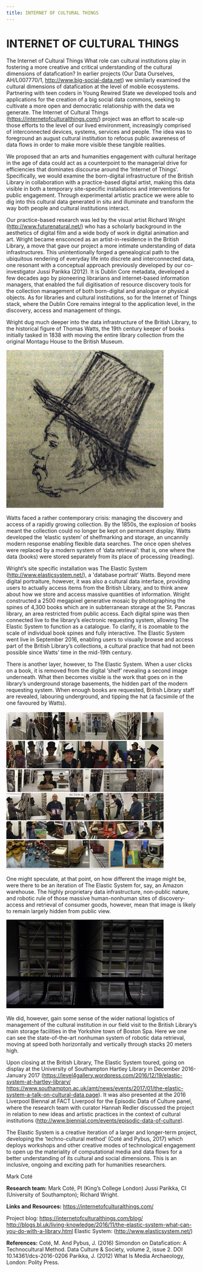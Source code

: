 ```yaml
---
title: INTERNET OF CULTURAL THINGS
---
```


# INTERNET OF CULTURAL THINGS

The Internet of Cultural Things
What role can cultural institutions play in fostering a more creative and critical understanding of the cultural dimensions of datafication? In earlier projects (Our Data Ourselves, AH/L007770/1, http://www.big-social-data.net) we similarly examined the cultural dimensions of datafication at the level of mobile ecosystems. Partnering with teen coders in Young Rewired State we developed tools and applications for the creation of a big social data commons, seeking to cultivate a more open and democratic relationship with the data we generate. The Internet of Cultural Things (https://internetofculturalthings.com/) project was an effort to scale-up those efforts to the level of our lived environment, increasingly comprised of interconnected devices, systems, services and people. The idea was to foreground an august cultural institution to refocus public awareness of data flows in order to make more visible these tangible realities. 

We proposed that an arts and humanities engagement with cultural heritage in the age of data could act as a counterpoint to the managerial drive for efficiencies that dominates discourse around the ‘Internet of Things’. Specifically, we would examine the born-digital infrastructure of the British Library in collaboration with a practice-based digital artist, making this data visible in both a temporary site-specific installations and interventions for public engagement. Through experimental artistic practice we were able to dig into this cultural data generated in situ and illuminate and transform the way both people and cultural institutions interact.

Our practice-based research was led by the visual artist Richard Wright (http://www.futurenatural.net/) who has a scholarly background in the aesthetics of digital film and a wide body of work in digital animation and art. Wright became ensconced as an artist-in-residence in the British Library, a move that gave our project a more intimate understanding of data infrastructures. This unintentionally forged a genealogical path to the ubiquitous rendering of everyday life into discrete and interconnected data, one resonant with a conceptual approach previously developed by our co-investigator Jussi Parikka (2012). It is Dublin Core metadata, developed a few decades ago by pioneering librarians and internet-based information managers, that enabled the full digitisation of resource discovery tools for the collection management of both born-digital and analogue or physical objects. As for libraries and cultural institutions, so for the Internet of Things stack, where the Dublin Core remains integral to the application level, in the discovery, access and management of things.

Wright dug much deeper into the data infrastructure of the British Library, to the historical figure of Thomas Watts, the 19th century keeper of books initially tasked in 1838 with moving the entire library collection from the original Montagu House to the British Museum. 

![Image1](Images/ICT_Image1.jpg)

Watts faced a rather contemporary crisis: managing the discovery and access of a rapidly growing collection. By the 1850s, the explosion of books meant the collection could no longer be kept on permanent display. Watts developed the ‘elastic system’ of shelfmarking and storage, an uncannily modern response enabling flexible data searches. The once open shelves were replaced by a modern system of ‘data retrieval’: that is, one where the data (books) were stored separately from its place of processing (reading).

Wright’s site specific installation was The Elastic System (http://www.elasticsystem.net/), a 'database portrait' Watts. Beyond mere digital portraiture, however, it was also a cultural data interface, providing users to actually access items from the British Library, and to think anew about how we store and access massive quantities of information. Wright constructed a 2500 megapixel generative mosaic by photographing the spines of 4,300 books which are in subterranean storage at the St. Pancras library, an area restricted from public access. Each digital spine was then connected live to the library’s electronic requesting system, allowing The Elastic System to function as a catalogue. To clarify, it is zoomable to the scale of individual book spines and fully interactive. The Elastic System went live in September 2016, enabling users to visually browse and access part of the British Library’s collections, a cultural practice that had not been possible since Watts’ time in the mid-19th century. 

There is another layer, however, to The Elastic System. When a user clicks on a book, it is removed from the digital ‘shelf’ revealing a second image underneath. What then becomes visible is the work that goes on in the library’s underground storage basements, the hidden part of the modern requesting system. When enough books are requested, British Library staff are revealed, labouring underground, and tipping the hat (a facsimile of the one favoured by Watts). 

![Image2](Images/ICT_Image2.jpg)

One might speculate, at that point, on how different the image might be, were there to be an iteration of The Elastic System for, say, an Amazon warehouse. The highly proprietary data infrastructure, non-public nature, and robotic rule of those massive human-nonhuman sites of discovery-access and retrieval of consumer goods, however, mean that image is likely to remain largely hidden from public view. 

![Image3](Images/ICT_Image3.jpg)

We did, however, gain some sense of the wider national logistics of management of the cultural institution in our field visit to the British Library’s main storage facilities in the Yorkshire town of Boston Spa. Here we one can see the state-of-the-art nonhuman system of robotic data retrieval, moving at speed both horizontally and vertically through stacks 20 meters high.

Upon closing at the British Library, The Elastic System toured, going on display at the University of Southampton Hartley Library in December 2016-January 2017
(https://level4gallery.wordpress.com/2016/12/19/elastic-system-at-hartley-library/
https://www.southampton.ac.uk/amt/news/events/2017/01/the-elastic-system-a-talk-on-cultural-data.page). It was also presented at the 2016 Liverpool Biennal at FACT Liverpool for the Episodic Data of Culture panel, where the research team with curator Hannah Redler discussed the project in relation to new ideas and artistic practices in the context of cultural institutions (http://www.biennial.com/events/episodic-data-of-culture). 

The Elastic System is a creative iteration of a larger and longer-term project, developing the ‘techno-cultural method’ (Coté and Pybus, 2017) which deploys workshops and other creative modes of technological engagement to open up the materiality of computational media and data flows for a better understanding of its cultural and social dimensions. This is an inclusive, ongoing and exciting path for humanities researchers.

Mark Coté

**Research team:** 
Mark Coté, PI (King’s College London)
Jussi Parikka, CI (University of Southampton); Richard Wright.

**Links and Resources:**
https://internetofculturalthings.com/

Project blog:
https://internetofculturalthings.com/blog/
http://blogs.bl.uk/living-knowledge/2016/11/the-elastic-system-what-can-you-do-with-a-library.html
Elastic System:
(http://www.elasticsystem.net/)

**References:**
Coté, M. And Pybus, J. (2016) Simondon on Datafication: A Technocultural Method. Data Culture & Society, volume 2, issue 2. DOI 10.14361/dcs-2016-0206
Parikka, J. (2012) What Is Media Archaeology, London: Polity Press. 

